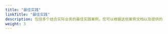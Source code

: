```yaml
---
title: "最佳实践"
linkTitle: "最佳实践"
description: 包括多个结合实际业务的最佳实践案例，您可以根据这些案例文档以及提供的 Demo 进行亲自体验
weight: 3
---
```

